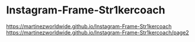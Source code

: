 # Instagram-Frame-Str1kercoach
https://martinezworldwide.github.io/Instagram-Frame-Str1kercoach
https://martinezworldwide.github.io/Instagram-Frame-Str1kercoach/page2

